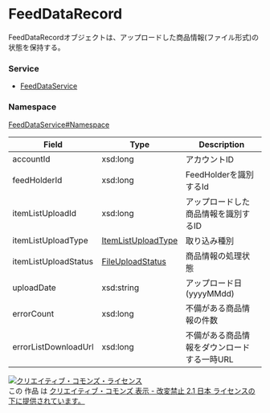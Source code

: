 # FeedDataRecord
FeedDataRecordオブジェクトは、アップロードした商品情報(ファイル形式)の状態を保持する。

### Service
+ [FeedDataService](../../services/FeedDataService.md)

### Namespace
[FeedDataService#Namespace](../../services/FeedDataService.md#namespace)

| Field | Type | Description |
|---|---|---|
| accountId| xsd:long| アカウントID |
| feedHolderId| xsd:long| FeedHolderを識別するId |
| itemListUploadId| xsd:long| アップロードした商品情報を識別するID |
| itemListUploadType| [ItemListUploadType](ItemListUploadType.md)| 取り込み種別 |
| itemListUploadStatus| [FileUploadStatus](FileUploadStatus.md)| 商品情報の処理状態 |
| uploadDate| xsd:string| アップロード日(yyyyMMdd) |
| errorCount| xsd:long| 不備がある商品情報の件数 |
| errorListDownloadUrl| xsd:long| 不備がある商品情報をダウンロードする一時URL |

<a rel="license" href="http://creativecommons.org/licenses/by-nd/2.1/jp/"><img alt="クリエイティブ・コモンズ・ライセンス" style="border-width:0" src="https://i.creativecommons.org/l/by-nd/2.1/jp/88x31.png" /></a><br />この 作品 は <a rel="license" href="http://creativecommons.org/licenses/by-nd/2.1/jp/">クリエイティブ・コモンズ 表示 - 改変禁止 2.1 日本 ライセンスの下に提供されています。</a>
